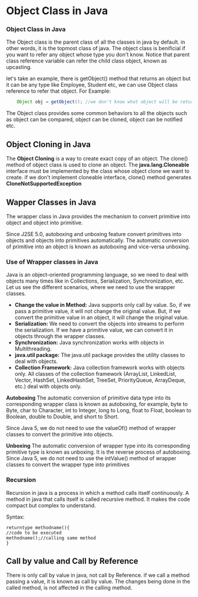 # Object Class in Java

### **Object Class in Java**

The Object class is the parent class of all the classes in java by default. in other words, it is the topmost class of java.
The object class is benificial if you want to refer any object whose type you don't know. Notice that parent class reference variable can refer the child class object, known as upcasting.

let's take an example, there is getObject() method that returns an object but it can be any type like Employee, Student etc, we can use Object class reference to refer that object. For Example:

```java
    Object obj = getObject(); //we don't know what object will be returned from this method.

```

The Object class provides some common behaviors to all the objects such as object can be compared, object can be cloned, object can be notified etc.

## Object Cloning in Java

The **Object Cloning** is a way to create exact copy of an object. The clone() method of object class is used to clone an object.
The **java.lang.Cloneable** interface must be implemented by the class whose object clone we want to create. if we don't implement cloneable interface, clone() method generates **CloneNotSupportedException**

## Wapper Classes in Java

The wrapper class in Java provides the mechanism to convert primitive into object and object into primitive.

Since J2SE 5.0, autoboxing and unboxing feature convert primitives into objects and objects into primitives automatically. The automatic conversion of primitive into an object is known as autoboxing and vice-versa unboxing.

### Use of Wrapper classes in Java

Java is an object-oriented programming language, so we need to deal with objects many times like in Collections, Serialization, Synchronization, etc. Let us see the different scenarios, where we need to use the wrapper classes.

- **Change the value in Method:** Java supports only call by value. So, if we pass a primitive value, it will not change the original value. But, if we convert the primitive value in an object, it will change the original value.
- **Serialization:** We need to convert the objects into streams to perform the serialization. If we have a primitive value, we can convert it in objects through the wrapper classes.
- **Synchronization:** Java synchronization works with objects in Multithreading.
- **java.util package:** The java.util package provides the utility classes to deal with objects.
- **Collection Framework:** Java collection framework works with objects only. All classes of the collection framework (ArrayList, LinkedList, Vector, HashSet, LinkedHashSet, TreeSet, PriorityQueue, ArrayDeque, etc.) deal with objects only.

**Autoboxing**
The automatic conversion of primitive data type into its corresponding wrapper class is known as autoboxing, for example, byte to Byte, char to Character, int to Integer, long to Long, float to Float, boolean to Boolean, double to Double, and short to Short.

Since Java 5, we do not need to use the valueOf() method of wrapper classes to convert the primitive into objects.

**Unboxing**
The automatic conversion of wrapper type into its corresponding primitive type is known as unboxing. It is the reverse process of autoboxing.
Since Java 5, we do not need to use the intValue() method of wrapper classes to convert the wrapper type into primitives

### Recursion

Recursion in java is a process in which a method calls itself continuously. A method in java that calls itself is called recursive method.
It makes the code compact but complex to understand.

Syntax:

```
returntype methodname(){
//code to be executed
methodname();//calling same method
}
```

## Call by value and Call by Reference

There is only call by value in java, not call by Reference. if we call a method passing a value, it is known as call by value. The changes being done in the called method, is not affected in the calling method.
